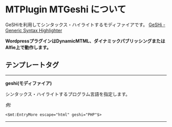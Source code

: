 # MTPlugin MTGeshi について

GeSHiを利用してシンタックス・ハイライトするモディファイアです。
[GeSHi - Generic Syntax Highlighter](http://qbnz.com/highlighter/)

**WordpressプラグインはDynamicMTML、ダイナミックパブリッシングまたはAlfie上で動作します。**

## テンプレートタグ

---------------------------------------

**geshi(モディファイア)**

シンタックス・ハイライトするプログラム言語を指定します。

*例:*

    <$mt:EntryMore escape="html" geshi="PHP"$>

---------------------------------------
